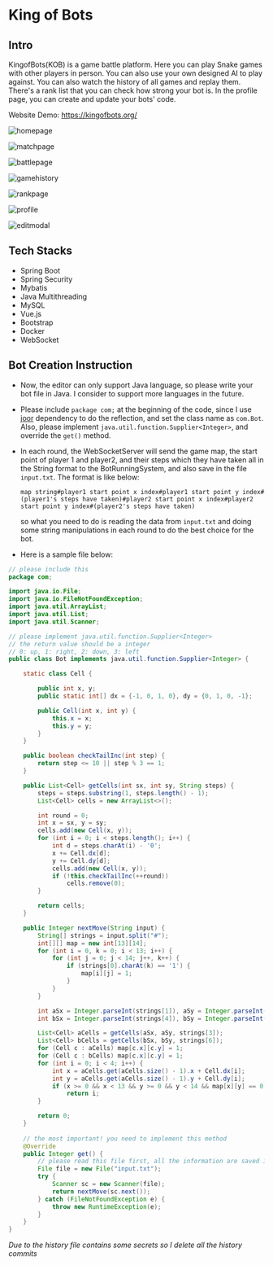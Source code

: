 # King of Bots

## Intro

KingofBots(KOB) is a game battle platform. Here you can play Snake games with other players in person. You can also use your own designed AI to play against. You can also watch the history of all games and replay them. There's a rank list that you can check how strong your bot is. In the profile page, you can create and update your bots' code.

Website Demo: https://kingofbots.org/

![homepage](./display/images/homepage.png)

![matchpage](./display/images/matchpage.png)

![battlepage](./display/images/battlepage.png)

![gamehistory](./display/images/gamehistory.png)

![rankpage](./display/images/rankpage.png)

![profile](./display/images/profile.png)

![editmodal](./display/images/editmodal.png)

## Tech Stacks

* Spring Boot
* Spring Security
* Mybatis
* Java Multithreading
* MySQL
* Vue.js
* Bootstrap
* Docker
* WebSocket

## Bot Creation Instruction

* Now, the editor can only support Java language, so please write your bot file in Java. I consider to support more languages in the future.

* Please include `package com;` at the beginning of the code, since I use [joor](https://github.com/jOOQ/jOOR) dependency to do the reflection, and set the class name as `com.Bot`. Also, please implement `java.util.function.Supplier<Integer>`, and override the `get()` method.

* In each round, the WebSocketServer will send the game map, the start point of player 1 and player2, and their steps which they have taken all in the String format to the BotRunningSystem, and also save in the file `input.txt`. The format is like below:

  `map string#player1 start point x index#player1 start point y index#(player1's steps have taken)#player2 start point x index#player2 start point y index#(player2's steps have taken)`

  so what you need to do is reading the data from `input.txt` and doing some string manipulations in each round to do the best choice for the bot.

* Here is a sample file below:

```java
// please include this
package com;

import java.io.File;
import java.io.FileNotFoundException;
import java.util.ArrayList;
import java.util.List;
import java.util.Scanner;

// please implement java.util.function.Supplier<Integer>
// the return value should be a integer
// 0: up, 1: right, 2: down, 3: left
public class Bot implements java.util.function.Supplier<Integer> {

    static class Cell {

        public int x, y;
        public static int[] dx = {-1, 0, 1, 0}, dy = {0, 1, 0, -1};

        public Cell(int x, int y) {
            this.x = x;
            this.y = y;
        }
    }

    public boolean checkTailInc(int step) {
        return step <= 10 || step % 3 == 1;
    }

    public List<Cell> getCells(int sx, int sy, String steps) {
        steps = steps.substring(1, steps.length() - 1);
        List<Cell> cells = new ArrayList<>();

        int round = 0;
        int x = sx, y = sy;
        cells.add(new Cell(x, y));
        for (int i = 0; i < steps.length(); i++) {
            int d = steps.charAt(i) - '0';
            x += Cell.dx[d];
            y += Cell.dy[d];
            cells.add(new Cell(x, y));
            if (!this.checkTailInc(++round))
                cells.remove(0);
        }

        return cells;
    }

    public Integer nextMove(String input) {
        String[] strings = input.split("#");
        int[][] map = new int[13][14];
        for (int i = 0, k = 0; i < 13; i++) {
            for (int j = 0; j < 14; j++, k++) {
                if (strings[0].charAt(k) == '1') {
                    map[i][j] = 1;
                }
            }
        }

        int aSx = Integer.parseInt(strings[1]), aSy = Integer.parseInt(strings[2]);
        int bSx = Integer.parseInt(strings[4]), bSy = Integer.parseInt(strings[5]);

        List<Cell> aCells = getCells(aSx, aSy, strings[3]);
        List<Cell> bCells = getCells(bSx, bSy, strings[6]);
        for (Cell c : aCells) map[c.x][c.y] = 1;
        for (Cell c : bCells) map[c.x][c.y] = 1;
        for (int i = 0; i < 4; i++) {
            int x = aCells.get(aCells.size() - 1).x + Cell.dx[i];
            int y = aCells.get(aCells.size() - 1).y + Cell.dy[i];
            if (x >= 0 && x < 13 && y >= 0 && y < 14 && map[x][y] == 0)
                return i;
        }

        return 0;
    }
  
  	// the most important! you need to implement this method
    @Override
    public Integer get() {
      	// please read this file first, all the information are saved in this file
        File file = new File("input.txt");
        try {
            Scanner sc = new Scanner(file);
            return nextMove(sc.next());
        } catch (FileNotFoundException e) {
            throw new RuntimeException(e);
        }
    }
}

```

*Due to the history file contains some secrets so I delete all the history commits*